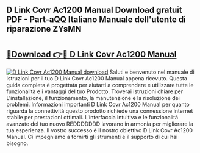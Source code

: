## D Link Covr Ac1200 Manual Download gratuit PDF - Part-aQQ Italiano Manuale dell'utente di riparazione ZYsMN

# <h2><a href="http://dfee1fm.blite.top/?on=D+Link+Covr+Ac1200+Manual">🔗Download 👉🔴 D Link Covr Ac1200 Manual</a></h2>

[![D Link Covr Ac1200 Manual download](https://i.imgur.com/lujVjoI.png)](http://dfee1fm.blite.top/?on=D+Link+Covr+Ac1200+Manual)
Saluti e benvenuto nel manuale di Istruzioni per il tuo D Link Covr Ac1200 Manual appena ricevuto. Questa guida completa è progettata per aiutarti a comprendere e utilizzare tutte le funzionalità e i vantaggi del tuo Prodotto. Troverai istruzioni chiare per L'installazione, il funzionamento, la manutenzione e la risoluzione dei problemi. Informazioni importanti D Link Covr Ac1200 Manual per quanto riguarda la connettività questo prodotto richiede una connessione internet stabile per prestazioni ottimali. L'interfaccia intuitiva e le funzionalità avanzate del tuo nuovo REDDDDDDD lavorano in armonia per migliorare la tua esperienza. Il vostro successo è il nostro obiettivo D Link Covr Ac1200 Manual. Ci impegniamo a fornirti gli strumenti e il supporto di cui hai bisogno.
